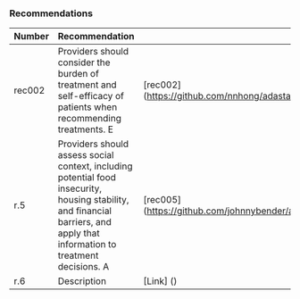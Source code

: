 ### Recommendations

Number | Recommendation | Link
------ | -------------- | ----
rec002 | Providers should consider the burden of treatment and self-efficacy of patients when recommending treatments. E | [rec002] (https://github.com/nnhong/adastandards2017/blob/master/recommendations/rec002.md)
r.5 | Providers should assess social context, including potential food insecurity, housing stability, and financial barriers, and apply that information to treatment decisions. A | [rec005] (https://github.com/johnnybender/adastandards2017/blob/master/recommendations/rec005.md)
r.6 | Description | [Link] ()
